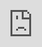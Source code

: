 ```yaml
---
layout: post
title: Kotlin Embed Try
date: 2023-10-16
categories: ["kotlin"]
---
```


<iframe src="https://pl.kotl.in/d1OcOdQYR?theme=darcula"
frameborder="0" allowfullscreen
      style="position:absolute;top:0;left:0;width:100%;height:100%;"
></iframe>